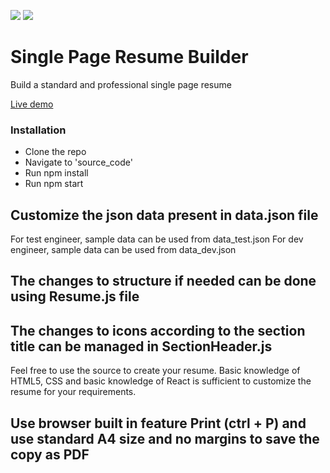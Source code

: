 [![](https://img.shields.io/github/forks/sadanandpai/single-page-resume-builder?style=for-the-badge)](#forks)
[![](https://img.shields.io/github/stars/sadanandpai/single-page-resume-builder?style=for-the-badge)](#stars)

# Single Page Resume Builder
Build a standard and professional single page resume

<a href="https://sadanandpai.github.io/single-page-resume-builder/index.html">Live demo</a>

### Installation
- Clone the repo
- Navigate to 'source_code'
- Run npm install
- Run npm start

## Customize the json data present in data.json file
For test engineer, sample data can be used from data_test.json
For dev engineer, sample data can be used from data_dev.json

## The changes to structure if needed can be done using Resume.js file
## The changes to icons according to the section title can be managed in SectionHeader.js

Feel free to use the source to create your resume.
Basic knowledge of HTML5, CSS and basic knowledge of React is sufficient to customize the resume for your requirements.

## Use browser built in feature Print (ctrl + P) and use standard A4 size and no margins to save the copy as PDF
